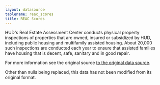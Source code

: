 ```yaml
---
layout: datasource
tablename: reac_scores
title: REAC Scores
---
```


HUD's Real Estate Assessment Center conducts physical property inspections of properties that are owned, insured or subsidized by HUD, including public housing and multifamily assisted housing. About 20,000 such inspections are conducted each year to ensure that assisted families have housing that is decent, safe, sanitary and in good repair.

For more information see the original source [to the original data source](https://portal.hud.gov/hudportal/HUD?src=/topics/physical_inspection_scores).

Other than nulls being replaced, this data has not been modified from its original format.